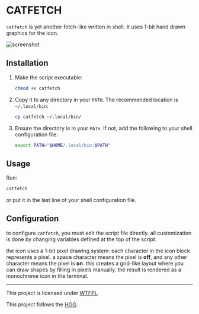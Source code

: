 # CATFETCH

`catfetch` is yet another fetch-like written in shell. It uses 1-bit hand drawn graphics for the icon.

![screenshot](https://github.com/user-attachments/assets/892e62b9-d95a-44a3-9c9e-5f347942b14d)

## Installation

1. Make the script executable:

   ```sh
   chmod +x catfetch
   ```

2. Copy it to any directory in your `PATH`. The recommended location is `~/.local/bin`:

   ```sh
   cp catfetch ~/.local/bin/
   ```

3. Ensure the directory is in your `PATH`. If not, add the following to your shell configuration file:

   ```sh
   export PATH="$HOME/.local/bin:$PATH"
   ```

## Usage

Run:

```sh
catfetch
```

or put it in the last line of your shell configuration file.

## Configuration

to configure `catfetch`, you must edit the script file directly. all customization is done by changing variables defined at the top of the script.

the icon uses a 1-bit pixel drawing system: each character in the icon block represents a pixel. a space character means the pixel is **off**, and any other character means the pixel is **on**. this creates a grid-like layout where you can draw shapes by filling in pixels manually. the result is rendered as a monochrome icon in the terminal.

---

This project is licensed under [WTFPL](http://wtfpl.net "Do What the Fuck You Want to Public License").

This project follows the [HGG](https://catmeowbyte.github.io/heretic_git_guidelines "Heretic Git Guidelines").